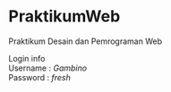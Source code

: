 # PraktikumWeb
Praktikum Desain dan Pemrograman Web

Login info </br>
Username : *Gambino* </br>
Password : *fresh* </br>
